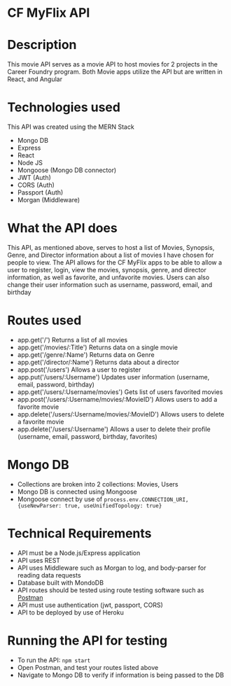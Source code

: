 # CF MyFlix API

# Description

This movie API serves as a movie API to host movies for 2 projects in the Career Foundry program. Both Movie apps utilize the API but are written in React, and Angular

# Technologies used

This API was created using the MERN Stack
- Mongo DB
- Express
- React
- Node JS
- Mongoose (Mongo DB connector)
- JWT (Auth)
- CORS (Auth)
- Passport (Auth)
- Morgan (Middleware)

# What the API does

This API, as mentioned above, serves to host a list of Movies, Synopsis, Genre, and Director information about a list of movies I have chosen for people to view. The API allows for the CF MyFlix apps to be able to allow a user to register, login, view the movies, synopsis, genre, and director information, as well as favorite, and unfavorite movies. Users can also change their user information such as username, password, email, and birthday

# Routes used 

- app.get('/') Returns a list of all movies
- app.get('/movies/:Title') Returns data on a single movie
- app.get('/genre/:Name') Returns data on Genre
- app.get('/director/:Name') Returns data about a director
- app.post('/users') Allows a user to register
- app.put('/users/:Username') Updates user information (username, email, password, birthday)
- app.get('/users/:Username/movies') Gets list of users favorited movies
- app.post('/users/:Username/movies/:MovieID') Allows users to add a favorite movie
- app.delete('/users/:Username/movies/:MovieID') Allows users to delete a favorite movie
- app.delete('/users/:Username') Allows a user to delete their profile (username, email, password, birthday, favorites)

# Mongo DB

- Collections are broken into 2 collections: Movies, Users
- Mongo DB is connected using Mongoose
- Mongoose connect by use of `process.env.CONNECTION_URI, {useNewParser: true, useUnifiedTopology: true}` 

# Technical Requirements

- API must be a Node.js/Express application
- API uses REST 
- API uses Middleware such as Morgan to log, and body-parser for reading data requests
- Database built with MondoDB
- API routes should be tested using route testing software such as [Postman](https://www.postman.com/)
- API must use authentication (jwt, passport, CORS)
- API to be deployed by use of Heroku

# Running the API for testing

- To run the API: `npm start`
- Open Postman, and test your routes listed above
- Navigate to Mongo DB to verify if information is being passed to the DB
